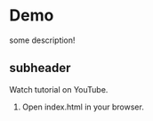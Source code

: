 # Demo

some description!

## subheader

Watch tutorial on YouTube.

1. Open index.html in your browser.